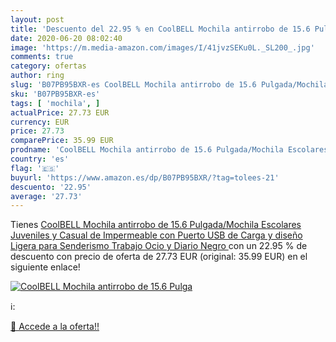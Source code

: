 ```yaml
---
layout: post
title: 'Descuento del 22.95 % en CoolBELL Mochila antirrobo de 15.6 Pulga'
date: 2020-06-20 08:02:40
image: 'https://m.media-amazon.com/images/I/41jvzSEKu0L._SL200_.jpg'
comments: true
category: ofertas
author: ring
slug: 'B07PB95BXR-es CoolBELL Mochila antirrobo de 15.6 Pulgada/Mochila...'
sku: 'B07PB95BXR-es'
tags: [ 'mochila', ]
actualPrice: 27.73 EUR
currency: EUR
price: 27.73
comparePrice: 35.99 EUR
prodname: 'CoolBELL Mochila antirrobo de 15.6 Pulgada/Mochila Escolares Juveniles y Casual de Impermeable con Puerto USB de Carga y diseño Ligera para Senderismo Trabajo Ocio y Diario Negro '
country: 'es'
flag: '🇪🇸'
buyurl: 'https://www.amazon.es/dp/B07PB95BXR/?tag=tolees-21'
descuento: '22.95'
average: '27.73'
---
```


Tienes [CoolBELL Mochila antirrobo de 15.6 Pulgada/Mochila Escolares Juveniles y Casual de Impermeable con Puerto USB de Carga y diseño Ligera para Senderismo Trabajo Ocio y Diario Negro ](https://www.amazon.es/dp/B07PB95BXR/?tag=tolees-21) con un 22.95 % de descuento con precio de oferta de 27.73 EUR (original: 35.99 EUR) en el siguiente enlace!

[![CoolBELL Mochila antirrobo de 15.6 Pulga](https://m.media-amazon.com/images/I/41jvzSEKu0L._SL200_.jpg)](https://www.amazon.es/dp/B07PB95BXR/?tag=tolees-21)

ℹ️:


[🛒 Accede a la oferta!!](https://www.amazon.es/dp/B07PB95BXR/?tag=tolees-21)

